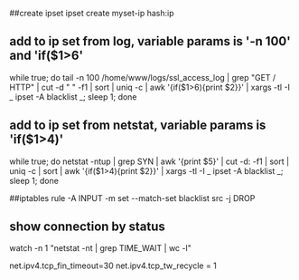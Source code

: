 ##create ipset
ipset create myset-ip hash:ip

## add to ip set from log, variable params is '-n 100' and 'if($1>6'
while true; do tail -n 100 /home/www/logs/ssl_access_log | grep "GET / HTTP" | cut -d " " -f1 | sort | uniq -c | awk '{if($1>6){print $2}}' | xargs -tl -I _ ipset -A blacklist _; sleep 1; done

## add to ip set from netstat, variable params is 'if($1>4)' 
while true; do netstat -ntup | grep SYN | awk '{print $5}' | cut -d: -f1 | sort | uniq -c | sort | awk '{if($1>4){print $2}}' | xargs -tl -I _ ipset -A blacklist _; sleep 1; done

##iptables rule
-A INPUT -m set --match-set blacklist src -j DROP

## show connection by status
watch -n 1 "netstat -nt | grep TIME_WAIT | wc -l"

net.ipv4.tcp_fin_timeout=30
net.ipv4.tcp_tw_recycle = 1 
